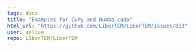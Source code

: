 ```yaml
---
tags: docs
title: "Examples for CuPy and Numba.cuda"
html_url: "https://github.com/LiberTEM/LiberTEM/issues/813"
user: uellue
repo: LiberTEM/LiberTEM
---
```


